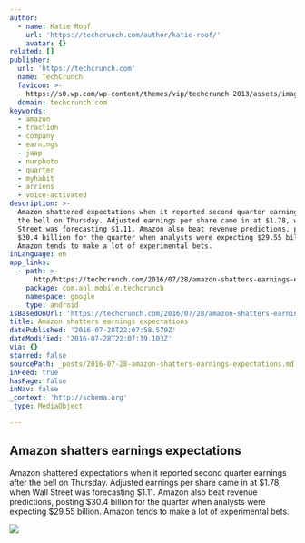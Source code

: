 ```yaml
---
author:
  - name: Katie Roof
    url: 'https://techcrunch.com/author/katie-roof/'
    avatar: {}
related: []
publisher:
  url: 'https://techcrunch.com'
  name: TechCrunch
  favicon: >-
    https://s0.wp.com/wp-content/themes/vip/techcrunch-2013/assets/images/favicon.ico
  domain: techcrunch.com
keywords:
  - amazon
  - traction
  - company
  - earnings
  - jaap
  - nurphoto
  - quarter
  - myhabit
  - arriens
  - voice-activated
description: >-
  Amazon shattered expectations when it reported second quarter earnings after
  the bell on Thursday. Adjusted earnings per share came in at $1.78, when Wall
  Street was forecasting $1.11. Amazon also beat revenue predictions, posting
  $30.4 billion for the quarter when analysts were expecting $29.55 billion.
  Amazon tends to make a lot of experimental bets.
inLanguage: en
app_links:
  - path: >-
      http/https://techcrunch.com/2016/07/28/amazon-shatters-earnings-expectations/
    package: com.aol.mobile.techcrunch
    namespace: google
    type: android
isBasedOnUrl: 'https://techcrunch.com/2016/07/28/amazon-shatters-earnings-expectations/'
title: Amazon shatters earnings expectations
datePublished: '2016-07-28T22:07:58.579Z'
dateModified: '2016-07-28T22:07:39.103Z'
via: {}
starred: false
sourcePath: _posts/2016-07-28-amazon-shatters-earnings-expectations.md
inFeed: true
hasPage: false
inNav: false
_context: 'http://schema.org'
_type: MediaObject

---
```

<article style=""><h1>Amazon shatters earnings expectations</h1><p>Amazon shattered expectations when it reported second quarter earnings after the bell on Thursday. Adjusted earnings per share came in at $1.78, when Wall Street was forecasting $1.11. Amazon also beat revenue predictions, posting $30.4 billion for the quarter when analysts were expecting $29.55 billion. Amazon tends to make a lot of experimental bets.</p><img src="https://tctechcrunch2011.files.wordpress.com/2016/07/gettyimages-521186348.jpg?w=764&amp;h=400&amp;crop=1" /></article>